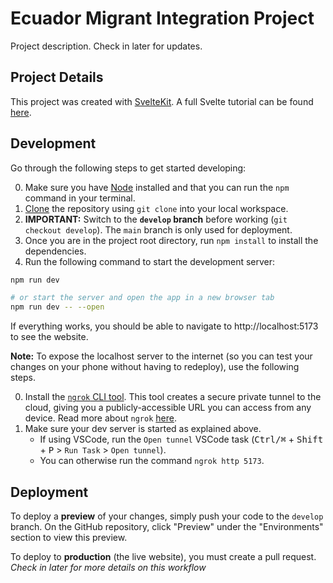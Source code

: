 # Ecuador Migrant Integration Project

Project description. Check in later for updates.

## Project Details
This project was created with [SvelteKit](https://kit.svelte.dev/). A full
Svelte tutorial can be found [here](https://svelte.dev/tutorial/basics).

## Development

Go through the following steps to get started developing:

0. Make sure you have [Node](https://nodejs.org/en/download/) installed and that
   you can run the `npm` command in your terminal.
1. [Clone](https://docs.github.com/en/repositories/creating-and-managing-repositories/cloning-a-repository)
the repository using `git clone` into your local workspace.
2. **IMPORTANT:** Switch to the **`develop` branch** before working (`git
   checkout develop`). The `main` branch is only used for deployment.
3. Once you are in the project root directory, run `npm install` to install the
   dependencies. 
4. Run the following command to start the development server:

```bash
npm run dev

# or start the server and open the app in a new browser tab
npm run dev -- --open
```

If everything works, you should be able to navigate to
http://localhost:5173 to see the website.

**Note:** To expose the localhost server to the internet (so you can test your
changes on your phone without having to redeploy), use the following steps.

0. Install the [`ngrok` CLI tool](https://ngrok.com/download). This tool creates
   a secure private tunnel to the cloud, giving you a publicly-accessible URL
   you can access from any device. Read more about `ngrok`
   [here](https://www.sitepoint.com/use-ngrok-test-local-site/). 
1. Make sure your dev server is started as explained above.
   * If using VSCode, run the `Open tunnel` VSCode task (<kbd>Ctrl/⌘</kbd> +
   <kbd>Shift</kbd> + <kbd>P</kbd> > `Run Task` > `Open tunnel`).
   * You can otherwise run the command `ngrok http 5173`.

## Deployment

To deploy a **preview** of your changes, simply push your code to the `develop`
branch. On the GitHub repository, click "Preview" under the "Environments"
section to view this preview.

To deploy to **production** (the live website), you must create a pull request.
*Check in later for more details on this workflow*
